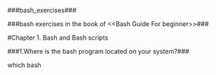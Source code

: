 ###bash_exercises###

###bash exercises in the book of &lt;&lt;Bash Guide For beginner>>###

#Chapter 1. Bash and Bash scripts


###1.Where is the bash program located on your system?###

which bash

